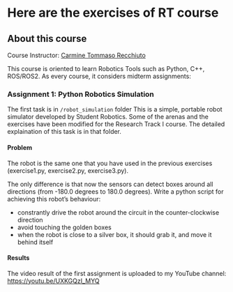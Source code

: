 # Here are the exercises of RT course
## About this course

Course Instructor: [Carmine Tommaso Recchiuto](https://github.com/CarmineD8)

This course is oriented to learn Robotics Tools such as Python, C++, ROS/ROS2. As every course, it considers midterm assignments:

### Assignment 1: Python Robotics Simulation
The first task is in `/robot_simulation` folder This is a simple, portable robot simulator developed by Student Robotics. Some of the arenas and the exercises have been modified for the Research Track I course. The detailed explaination of this task is in that folder. 

#### Problem
The robot is the same one that you have used in the previous exercises (exercise1.py, exercise2.py, exercise3.py). 

The only difference is that now the sensors
can detect boxes around all directions (from -180.0 degrees to 180.0 degrees).
Write a python script for achieving this robot’s behaviour:
- constrantly drive the robot around the circuit in the counter-clockwise direction
- avoid touching the golden boxes
- when the robot is close to a silver box, it should grab it, and move it behind itself

#### Results
The video result of the first assignment is uploaded to my YouTube channel: https://youtu.be/UXKGQzI_MYQ

